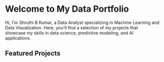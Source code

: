 # Welcome to My Data Portfolio

Hi, I'm Shruthi B Kumar, a Data Analyst specializing in Machine Learning and Data Visualization. Here, you'll find a selection of my projects that showcase my skills in data science, predictive modeling, and AI applications.

## Featured Projects


